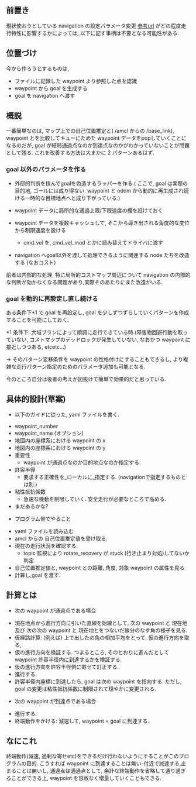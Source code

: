 ## 前置き
現状使おうとしている navigation の設定パラメータ変更
[参考url](http://wiki.ros.org/ja/turtlebot_navigation/Tutorials/Setup%20the%20Navigation%20Stack%20for%20TurtleBot)
がどの程度走行特性に影響するかによっては, 以下に記す事柄は不要となる可能性がある.

## 位置づけ
今から作ろうとするものは,
- ファイルに記録した waypoint より参照した点を認識
- waypoint から goal を生成する
- goal を navigation へ渡す

## 概説
一番簡単なのは, マップ上での自己位置推定と( /amcl からの /base\_link), waypoint とを比較してキューにためた waypoint データをpopしていくことになるのだが,
goal が結局通過点なのか到達点なのかがわかっていないことが問題として残る.
これを改善する方法は大まかに 2 パターンあるはず.

### goal 以外のパラメータを作る
- 外部的判断を挟んでgoalを偽造するラッパーを作る.( ここで, goal は実際の目的地, ゴールには成り得ない. waypoint と odom から動的に再生成され続ける一時的な目標地点へと成り下がっている.)
 + waypoint データに局所的な通過上限/下限速度の欄を設けておく
 + waypoint データを複数キャッシュして, そこから導き出される角度的な変位から制限速度を設ける
    * cmd\_vel を, cmd\_vel\_mod とかに読み替えてドライバに渡す

 + navigation へgoal以外を渡して処理できるように関連する node たちを改造する (なおコスト)

前者は内部的な処理, 特に局所的コストマップ周辺について navigation の内部的な判断が効かなくなる問題があり,実際そのあたりにまた改造がいる.

### goal を動的に再設定し直し続ける

ある条件下*1 で goal を再設定し, 
goal を少しずつずらしていくパターンを作成することを可能にしておく.

*1 条件下: 大域プランによって順調に走行できている時.(障害物回避行動を取っていない, コストマップのデッドロックが発生していない, なおかつ waypoint に接近しつつある, etcetc...) 

→ そのパターン変移条件を waypoint の性格付けにすることもできるし, より複雑な走行パターン指定のためのパラメータ追加も可能となる.

今のところ自分は後者の考えが図抜けて簡単で効果的だと思っている.

## 具体的設計(草案)
- 以下のガイドに従った, yaml ファイルを書く.
 + waypoint\_number
 + waypoint\_name (オプション)
 + 地図内の座標系における waypoint の x
 + 地図内の座標系における waypoint の y
 + 重要性
    * waypoint が通過点なのか目的地点なのか指定する.
 + 許容半径
    * 要求する正確性を_ローカルに_指定する. (navigationで指定するものとは別.)
 + 粘性抵抗係数
    * 急速な機動を制限していく. 安全走行が必要なところで高める.
 + まだあるかな?

- プログラム側でやること

 + yaml ファイルを読み込む
 + amcl からの 自己位置推定値を受け取る.
 + 現在の走行状況を確認する.
    * topic 監視により rotate\_recovery が stuck (行き止まり対処)してないか判定.
 + 自己位置推定値と, waypoint との距離, 角度, 対象 waypoint の属性を見る
 + 計算し,goal を渡す.

## 計算とは
* 次の waypoint が通過点である場合
 - 現在地点から進行方向に引いた直線を始線として, 次の waypoint と 現在地及び 次の次の waypoint と 現在地とをつないだ線分のなす角の様子を見る.
 - 仮経路計算: (例えば) 上で出したの角の相加平均をとって, 仮の進行方向を取る,
 - 仮の進行方向を検証する. つまるところ, そのとおりに進んだとして waypoint 許容半径内に到達するかを検証する. 
 - 仮の進行方向を許容半径側に寄せて訂正する.
 - 進行する.
 - 許容半径内座標に到達したら, goal は次の waypoint を指向する. ただし, goal の変更は粘性抵抗係数に制限されて穏やかに変更される.
* 次の waypoint が到達点である場合
 - 進行する.
 - 終端動作をかける: 減速して, waypoint = goal に到達する.

## なにこれ
 終端動作(減速, 過剰な寄せetc)をできるだけ行わないようにすることがこのプログラムの目的. こうすれば waypoint に到達することは無い-付近で減速する,止まることは無いし, 通過点は通過点として, 余計な終端動作を省略して通り過ぎることができる上,  waypoint を容赦なく増量していくこともできる.
